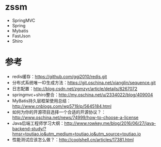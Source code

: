 # zssm

* SpringMVC
* Spring
* Mybatis
* FastJson
* Shiro


# 参考
* redis缓存：https://github.com/ggj2010/redis.git
* 分布式系统唯一ID生成方法：https://git.oschina.net/xianglin/sequence.git
* 日志配置：http://blog.csdn.net/zgmzyr/article/details/8267072
* springmvc+shiro整合：http://my.oschina.net/u/2334022/blog/409004
* MyBatis持久层框架使用总结：http://www.cnblogs.com/wp5719/p/5645184.html
* 如何为你的开源项目选择一个合适的开源协议？：http://www.oschina.net/news/74999/how-to-choose-a-license
* Java后端工程师学习大纲：http://www.rowkey.me/blog/2016/06/27/java-backend-study/?hmsr=toutiao.io&utm_medium=toutiao.io&utm_source=toutiao.io
* 性能测试应该怎么做？：http://coolshell.cn/articles/17381.html